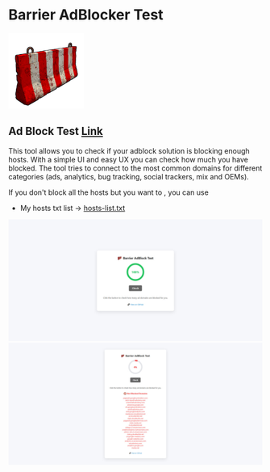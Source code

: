 # Barrier AdBlocker Test

<img src="logo.png" height="150px"/>  

## Ad Block Test  [Link](https://ilalutovinov.github.io/Barrier-AdBlocker-Test/)
This tool allows you to check if your adblock solution is blocking enough hosts. With a simple UI and easy UX you can check how much you have blocked. The tool tries to connect to the most common domains for different categories (ads, analytics, bug tracking, social trackers, mix and OEMs).

If you don't block all the hosts but you want to , you can use
- My hosts txt list -> [hosts-list.txt](https://github.com/ilalutovinov/Barrier-AdBlocker-Test-/blob/main/hosts-list.txt)

![screenshot1](screenshot1.jpg)
![screenshot3](screenshot3.jpg)



